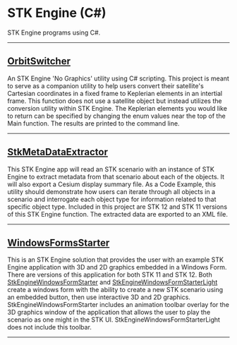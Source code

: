 # STK Engine (C#)

STK Engine programs using C#.

---

## [OrbitSwitcher](OrbitSwitcher)

An STK Engine 'No Graphics' utility using C# scripting. This project is meant to serve as a companion utility to help users convert their satellite's Cartesian coordinates in a fixed frame to Keplerian elements in an intertial frame. This function does not use a satellite object but instead utilizes the conversion utility within STK Engine. The Keplerian elements you would like to return can be specified by changing the enum values near the top of the Main function. The results are printed to the command line.

---

## [StkMetaDataExtractor](StkMetaDataExtractor)

This STK Engine app will read an STK scenario with an instance of STK Engine to extract metadata from that scenario about each of the objects. It will also export a Cesium display summary file. As a Code Example, this utility should demonstrate how users can iterate through all objects in a scenario and interrogate each object type for information related to that specific object type. Included in this project are STK 12 and STK 11 versions of this STK Engine function. The extracted data are exported to an XML file.

---

## [WindowsFormsStarter](WindowsFormsStarter)

This is an STK Engine solution that provides the user with an example STK Engine application with 3D and 2D graphics embedded in a Windows Form. There are versions of this application for both STK 11 and STK 12. Both [StkEngineWindowsFormStarter](Stk11.EngineWindowsFormStarter) and [StkEngineWindowsFormStarterLight](Stk11.EngineWindowsFormStarterLight) create a windows form with the ability to create a new STK scenario using an embedded button, then use interactive 3D and 2D graphics. StkEngineWindowsFormStarter includes an animation toolbar overlay for the 3D graphics window of the application that allows the user to play the scenario as one might in the STK UI. StkEngineWindowsFormStarterLight does not include this toolbar.

---
